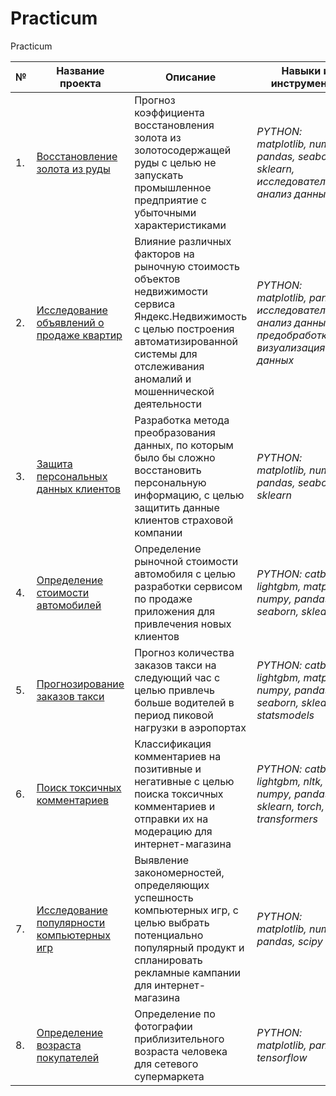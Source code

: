 # Practicum
Practicum

|  №  | Название проекта | Описание | Навыки и инструменты |
| --- | ---------------- | -------- | ----------------------- |
| 1.  | [Восстановление золота из руды](https://github.com/VictorAndreevichK/Practicum/tree/ef12cc97a6ae96d71ad24b7be011ddffc32a8b48/Gold%20recovery) | Прогноз коэффициента восстановления золота из золотосодержащей руды с целью не запускать промышленное предприятие с убыточными характеристиками | *PYTHON: matplotlib, numpy, pandas, seaborn, sklearn, исследовательский анализ данных* |
| 2.  | [Исследование объявлений о продаже квартир](https://github.com/VictorAndreevichK/Practicum/tree/95b4a43f629a40877d75fc5da4c41efcc5ac0b12/Sale%20of%20apartments) | Влияние различных факторов на рыночную стоимость объектов недвижимости сервиса Яндекс.Недвижимость с целью построения автоматизированной системы для отслеживания аномалий и мошеннической деятельности | *PYTHON: matplotlib, pandas, исследовательский анализ данных, предобработка и визуализация данных* |
| 3. | [Защита персональных данных клиентов](https://github.com/VictorAndreevichK/Practicum/tree/95b4a43f629a40877d75fc5da4c41efcc5ac0b12/Protection%20of%20personal%20data) | Разработка метода преобразования данных, по которым было бы сложно восстановить персональную информацию, с целью защитить данные клиентов страховой компании | *PYTHON: matplotlib, numpy, pandas, seaborn, sklearn* |
| 4. | [Определение стоимости автомобилей](https://github.com/VictorAndreevichK/Practicum/tree/95b4a43f629a40877d75fc5da4c41efcc5ac0b12/Determining%20the%20cost%20of%20cars) | Определение рыночной стоимости автомобиля с целью разработки сервисом по продаже приложения для привлечения новых клиентов | *PYTHON: catboost, lightgbm, matplotlib, numpy, pandas, seaborn, sklearn* |
| 5. | [Прогнозирование заказов такси](https://github.com/VictorAndreevichK/Practicum/tree/95b4a43f629a40877d75fc5da4c41efcc5ac0b12/Forecasting%20taxi%20orders) | Прогноз количества заказов такси на следующий час с целью привлечь больше водителей в период пиковой нагрузки в аэропортах | *PYTHON: catboost, lightgbm, matplotlib, numpy, pandas, seaborn, sklearn, statsmodels* |
| 6. | [Поиск токсичных комментариев](https://github.com/VictorAndreevichK/Practicum/tree/95b4a43f629a40877d75fc5da4c41efcc5ac0b12/Toxic%20comments) | Классификация комментариев на позитивные и негативные с целью поиска токсичных комментариев и отправки их на модерацию для интернет-магазина | *PYTHON: catboost, lightgbm, nltk, numpy, pandas, re, sklearn, torch, transformers* |
| 7.  | [Исследование популярности компьютерных игр](https://github.com/VictorAndreevichK/Practicum/tree/95b4a43f629a40877d75fc5da4c41efcc5ac0b12/Computer%20games) | Выявление закономерностей, определяющих успешность компьютерных игр, с целью выбрать потенциально популярный продукт и спланировать рекламные кампании для интернет-магазина | *PYTHON: matplotlib, numpy, pandas, scipy* |
| 8. | [Определение возраста покупателей](https://github.com/VictorAndreevichK/Practicum/tree/95b4a43f629a40877d75fc5da4c41efcc5ac0b12/Determining%20the%20age%20of%20buyers) | Определение по фотографии приблизительного возраста человека для сетевого супермаркета | *PYTHON: matplotlib, pandas, tensorflow* |
